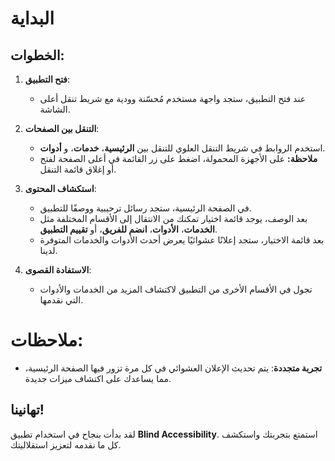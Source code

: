 # البداية

## الخطوات:

1. **فتح التطبيق**:

   - عند فتح التطبيق، ستجد واجهة مستخدم مُحسّنة وودية مع شريط تنقل أعلى الشاشة.

2. **التنقل بين الصفحات**:

   - استخدم الروابط في شريط التنقل العلوي للتنقل بين **الرئيسية**، **خدمات**، و **أدوات**.
   - **ملاحظة:** على الأجهزة المحمولة، اضغط على زر القائمة في أعلى الصفحة لفتح أو إغلاق قائمة التنقل.

3. **استكشاف المحتوى**:

   - في الصفحة الرئيسية، ستجد رسائل ترحيبية ووصفًا للتطبيق.
   - بعد الوصف، يوجد قائمة اختيار تمكنك من الانتقال إلى الأقسام المختلفة مثل **الخدمات**، **الأدوات**، **انضم للفريق**، أو **تقييم التطبيق**.
   - بعد قائمة الاختيار، ستجد إعلانًا عشوائيًا يعرض أحدث الأدوات والخدمات المتوفرة لدينا.

4. **الاستفادة القصوى**:

   - تجول في الأقسام الأخرى من التطبيق لاكتشاف المزيد من الخدمات والأدوات التي نقدمها.

# ملاحظات:

- **تجربة متجددة**: يتم تحديث الإعلان العشوائي في كل مرة تزور فيها الصفحة الرئيسية، مما يساعدك على اكتشاف ميزات جديدة.

## تهانينا!

لقد بدأت بنجاح في استخدام تطبيق **Blind Accessibility**. استمتع بتجربتك واستكشف كل ما نقدمه لتعزيز استقلاليتك.